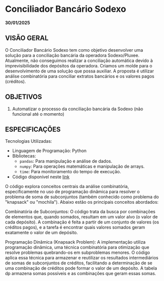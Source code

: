 # Conciliador Bancário Sodexo
**30/01/2025**

## **VISÃO GERAL**

O Conciliador Bancário Sodexo tem como objetivo desenvolver uma solução para a conciliação bancária da operadora Sodexo/Pluxee. Atualmente, não conseguimos realizar a conciliação automática devido à imprevisibilidade dos depósitos da operadora. Criamos um molde para o desenvolvimento de uma solução que possa auxiliar. A proposta é utilizar análise combinatória para conciliar extratos bancários e os valores pagos (créditos).

## **OBJETIVOS**

1. Automatizar o processo da conciliação bancária da Sodexo (não funcional até o momento)

## **ESPECIFICAÇÕES**

Tecnologias Utilizadas:

* Linguagem de Programação: Python  
* Bibliotecas:  
  * `pandas`: Para manipulação e análise de dados.  
  * `numpy`: Para operações matemáticas e manipulação de arrays.  
  * `time`: Para monitoramento do tempo de execução.  
* Código disponível neste [link](https://github.com/matheussilvano/analise-combinatoria-conciliacao-terceiro-nivel/tree/main)

O código explora conceitos centrais da análise combinatória, especificamente no uso de programação dinâmica para resolver o problema de soma de subconjuntos (também conhecido como problema do "knapsack" ou "mochila"). Abaixo estão os principais conceitos abordados:

Combinatória de Subconjuntos: O código trata da busca por combinações de elementos que, quando somados, resultam em um valor alvo (o valor de cada depósito). A combinação é feita a partir de um conjunto de valores (os créditos pagos), e a tarefa é encontrar quais valores somados geram exatamente o valor de um depósito.

Programação Dinâmica (Knapsack Problem): A implementação utiliza programação dinâmica, uma técnica combinatória para otimização que resolve problemas quebrando-os em subproblemas menores. O código aplica essa técnica para armazenar e reutilizar os resultados intermediários de somas de subconjuntos de créditos, facilitando a determinação de se uma combinação de créditos pode formar o valor de um depósito. A tabela dp armazena somas possíveis e as combinações que geram essas somas.

[image1]: <data:image/png;base64,iVBORw0KGgoAAAANSUhEUgAAAnAAAAAHCAYAAACIq3DzAAAAQUlEQVR4Xu3WMQ0AIADAMFziCFGYgx8FLOnRZwo25l4HAICO8QYAAP5m4AAAYgwcAECMgQMAiDFwAAAxBg4AIOYClIUh9UOLBN8AAAAASUVORK5CYII=>
